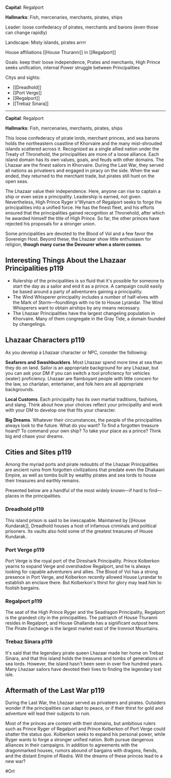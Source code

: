 **Capital**: Regalport

**Hallmarks**: Fish, mercenaries, merchants, pirates, ships

Leader: loose confederacy of pirates, merchants and  barons (even those can change rapidly)

Landscape: Misty islands, pirates arrrr

House affiliations [[House Thuranni]] in [[Regalport]] 

Goals: keep their loose independence, Prates and merchants, High Prince seeks unification, internal Power struggle between Principalities  

Citys and sights:
* [[Dreadhold]]
* [[Port Verge]]
* [[Regalport]]
* [[Trebaz Sinara]]

___
**Capital**: Regalport

**Hallmarks**: Fish, mercenaries, merchants, pirates, ships

This loose confederacy of pirate lords, merchant princes, and sea barons holds the northeastern coastline of Khorvaire and the many mist-shrouded islands scattered across it. Recognized as a single allied nation under the Treaty of Thronehold, the principalities are more of a loose alliance. Each island domain has its own values, goals, and feuds with other domains. The Lhazaar are the finest sailors in Khorvaire. During the Last War, they served all nations as privateers and engaged in piracy on the side. When the war ended, they returned to the merchant trade, but pirates still hunt on the open seas.

The Lhazaar value their independence. Here, anyone can rise to captain a ship or even seize a principality. Leadership is earned, not given. Nevertheless, High Prince Ryger ir'Wynarn of Regalport seeks to forge the principalities into a unified force. He has the finest fleet, and his efforts ensured that the principalities gained recognition at Thronehold, after which he awarded himself the title of High Prince. So far, the other princes have rejected his proposals for a stronger union.

Some principalities are devoted to the Blood of Vol and a few favor the Sovereign Host. Beyond these, the Lhazaar show little enthusiasm for religion, **though many curse the Devourer when a storm comes**.

## Interesting Things About the Lhazaar Principalities p119

- Rulership of the principalities is so fluid that it's possible for someone to start the day as a sailor and end it as a prince. A campaign could easily be based around a party of adventurers gaining a principality.
- The Wind Whisperer principality includes a number of half-elves with the Mark of Storm—foundlings with no tie to House Lyrandar. The Wind Whisperers want to obtain airships by any means necessary.
- The Lhazaar Principalities have the largest changeling population in Khorvaire. Many of them congregate in the Gray Tide, a domain founded by changelings.

## Lhazaar Characters p119

As you develop a Lhazaar character or NPC, consider the following:

**Seafarers and Swashbucklers**. Most Lhazaar spend more time at sea than they do on land. Sailor is an appropriate background for any Lhazaar, but you can ask your DM if you can switch a tool proficiency for vehicles (water) proficiency. Lhazaar are flamboyant people with little concern for the law, so charlatan, entertainer, and folk hero are all appropriate backgrounds.

**Local Customs**. Each principality has its own martial traditions, fashions, and slang. Think about how your choices reflect your principality and work with your DM to develop one that fits your character.

**Big Dreams**. Whatever their circumstances, the people of the principalities always look to the future. What do you want? To find a forgotten treasure hoard? To command your own ship? To take your place as a prince? Think big and chase your dreams.

## Cities and Sites p119

Among the myriad ports and pirate redoubts of the Lhazaar Principalities are ancient ruins from forgotten civilizations that predate even the Dhakaani Empire, as well as tombs built by wealthy pirates and sea lords to house their treasures and earthly remains.

Presented below are a handful of the most widely known—if hard to find—places in the principalities.

### Dreadhold p119

This island prison is said to be inescapable. Maintained by [[House Kundarak]], Dreadhold houses a host of infamous criminals and political prisoners. Its vaults also hold some of the greatest treasures of House Kundarak.

### Port Verge p119

Port Verge is the royal port of the Direshark Principality. Prince Kolberkon yearns to expand Verge and overshadow Regalport, and he is always looking for capable adventurers and allies. The Blood of Vol has a strong presence in Port Verge, and Kolberkon recently allowed House Lyrandar to establish an enclave there. But Kolberkon's thirst for glory may lead him to foolish bargains.

### Regalport p119

The seat of the High Prince Ryger and the Seadragon Principality, Regalport is the grandest city in the principalities. The patriarch of House Thuranni resides in Regalport, and House Ghallanda has a significant outpost here. The Pirate Exchange is the largest market east of the Ironroot Mountains.

### Trebaz Sinara p119

It's said that the legendary pirate queen Lhazaar made her home on Trebaz Sinara, and that this island holds the treasures and tombs of generations of sea lords. However, the island hasn't been seen in over five hundred years. Many Lhazaar sailors have devoted their lives to finding the legendary lost isle.

## Aftermath of the Last War p119

During the Last War, the Lhazaar served as privateers and pirates. Outsiders wonder if the principalities can adapt to peace, or if their thirst for gold and adventure will lead their subjects to ruin.

Most of the princes are content with their domains, but ambitious rulers such as Prince Ryger of Regalport and Prince Kolberkon of Port Verge could shatter the status quo. Kolberkon seeks to expand his personal power, while Ryger wants to forge a stronger unified nation. Both pursue dangerous alliances in their campaigns. In addition to agreements with the dragonmarked houses, rumors abound of bargains with dragons, fiends, and the distant Empire of Riedra. Will the dreams of these princes lead to a new war?


#Ort